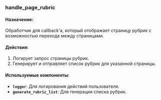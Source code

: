 ### handle_page_rubric

#### Назначение:

Обработчик для callback'а, который отображает страницу рубрик с возможностью перехода между страницами.

#### Действия:

1. Логирует запрос страницы рубрик.
2. Генерирует и отправляет список рубрик для указанной страницы.

#### Используемые компоненты:

- **`logger`**: Для логирования действий пользователя.
- **`generate_rubric_list`**: Для генерации списка рубрик.